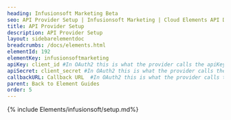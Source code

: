 ```yaml
---
heading: Infusionsoft Marketing Beta
seo: API Provider Setup | Infusionsoft Marketing | Cloud Elements API Docs
title: API Provider Setup
description: API Provider Setup
layout: sidebarelementdoc
breadcrumbs: /docs/elements.html
elementId: 192
elementKey: infusionsoftmarketing
apiKey: client_id #In OAuth2 this is what the provider calls the apiKey, like Client ID, Consumer Key, API Key, or just Key
apiSecret: client_secret #In OAuth2 this is what the provider calls the apiSecret, like Client Secret, Consumer Secret, API Secret, or just Secret
callbackURL: Callback URL  #In OAuth2 this is what the provider calls the callbackURL, like Redirect URL, App URL, or just Callback URL
parent: Back to Element Guides
order: 5
---
```


{% include Elements/infusionsoft/setup.md%}
